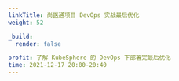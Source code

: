 ```yaml
---
linkTitle: 尚医通项目 DevOps 实战最后优化
weight: 52

_build:
  render: false

profit: 了解 KubeSphere 的 DevOps 下部署完最后优化
time: 2021-12-17 20:00-20:40
---
```


